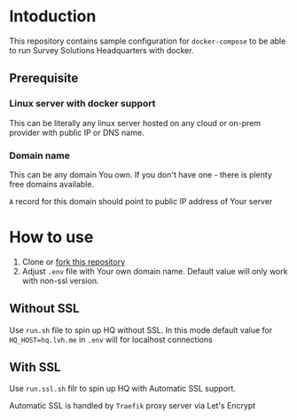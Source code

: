 # Intoduction

This repository contains sample configuration for `docker-compose` to be able to run Survey Solutions Headquarters with docker.

## Prerequisite

### Linux server with docker support

This can be literally any linux server hosted on any cloud or on-prem provider with public IP or DNS name.

### Domain name

This can be any domain You own. If you don't have one - there is plenty free domains available.

`A` record for this domain should point to public IP address of Your server

# How to use

1. Clone or [fork this repository](https://github.com/surveysolutions/docker-compose/fork)
2. Adjust `.env` file with Your own domain name. Default value will only work with non-ssl version.

## Without SSL

Use `run.sh` file to spin up HQ without SSL. In this mode default value for  `HQ_HOST=hq.lvh.me` in `.env` will for localhost connections

## With SSL

Use `run.ssl.sh` filr to spin up HQ with Automatic SSL support. 

Automatic SSL is handled by `Traefik` proxy server via Let's Encrypt
